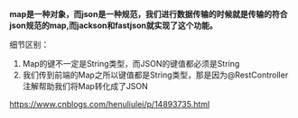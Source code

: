 **map是一种对象，而json是一种规范，我们进行数据传输的时候就是传输的符合json规范的map,而jackson和fastjson就实现了这个功能。**

细节区别：

1. Map的键不一定是String类型，而JSON的键值都必须是String
2. 我们传到前端的Map之所以键值都是String类型，那是因为@RestController注解帮助我们将Map转化成了JSON

https://www.cnblogs.com/henuliulei/p/14893735.html